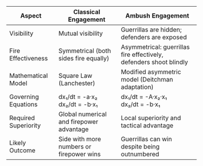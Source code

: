 | Aspect                    | Classical Engagement                      | Ambush Engagement                                |
|--------------------------|-------------------------------------------|--------------------------------------------------|
| Visibility               | Mutual visibility                         | Guerrillas are hidden; defenders are exposed     |
| Fire Effectiveness       | Symmetrical (both sides fire equally)     | Asymmetrical: guerrillas fire effectively, defenders shoot blindly |
| Mathematical Model       | Square Law (Lanchester)                   | Modified asymmetric model (Deitchman adaptation) |
| Governing Equations      | dx₁/dt = -a·x₂  <br> dx₂/dt = -b·x₁        | dx₁/dt = -A·x₂·x₁  <br> dx₂/dt = -b·x₁            |
| Required Superiority     | Global numerical and firepower advantage  | Local superiority and tactical advantage         |
| Likely Outcome           | Side with more numbers or firepower wins  | Guerrillas can win despite being outnumbered     |
